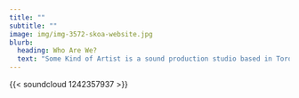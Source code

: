```yaml
---
title: ""
subtitle: ""
image: img/img-3572-skoa-website.jpg
blurb:
  heading: Who Are We?
  text: "Some Kind of Artist is a sound production studio based in Toronto. "
---
```

{{< soundcloud 1242357937 >}}